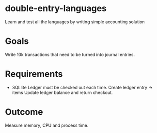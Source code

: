 # double-entry-languages
 Learn and test all the languages by writing simple accounting solution

# Goals
Write 10k transactions that need to be turned into journal entries.

# Requirements
- SQLlite
Ledger must be checked out each time.
Create ledger entry -> items
Update ledger balance and return checkout.



# Outcome
Measure memory, CPU and process time.

